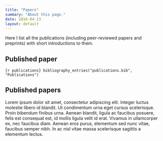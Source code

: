 ```yaml
---
title: "Papers"
summary: "About this page."
date: 2016-04-13
layout: default
---
```


Here I list all the publications (including peer-reviewed papers and preprints) with short introductions to them. 

## Published paper
 ```{r publications} bibliography_entries("publications.bib", "Publications") ``` 

## Published papers
Lorem ipsum dolor sit amet, consectetur adipiscing elit. Integer luctus molestie libero id blandit. Ut condimentum urna eget cursus scelerisque. Proin bibendum finibus urna. Aenean blandit, ligula ac faucibus posuere, felis est consequat est, id mollis ligula velit id erat. Vivamus in ullamcorper ex, nec faucibus diam. Aenean eros purus, elementum sed nunc vitae, faucibus semper nibh. In ac nisl vitae massa scelerisque sagittis a elementum lectus.